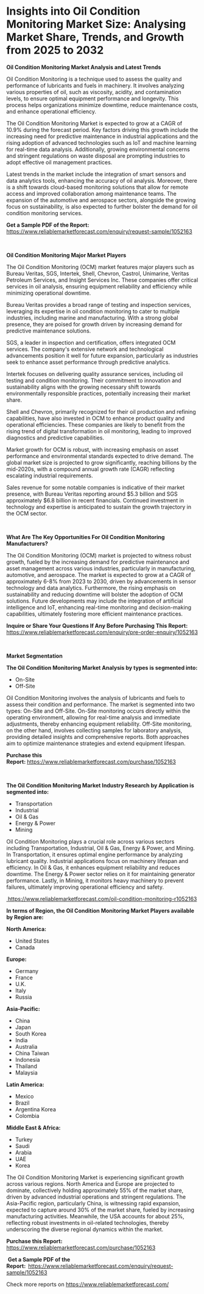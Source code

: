 <p><h1>Insights into Oil Condition Monitoring Market Size: Analysing Market Share, Trends, and Growth from 2025 to 2032</h1></p><p><strong>Oil Condition Monitoring Market Analysis and Latest Trends</strong></p>
<p><p>Oil Condition Monitoring is a technique used to assess the quality and performance of lubricants and fuels in machinery. It involves analyzing various properties of oil, such as viscosity, acidity, and contamination levels, to ensure optimal equipment performance and longevity. This process helps organizations minimize downtime, reduce maintenance costs, and enhance operational efficiency.</p><p>The Oil Condition Monitoring Market is expected to grow at a CAGR of 10.9% during the forecast period. Key factors driving this growth include the increasing need for predictive maintenance in industrial applications and the rising adoption of advanced technologies such as IoT and machine learning for real-time data analysis. Additionally, growing environmental concerns and stringent regulations on waste disposal are prompting industries to adopt effective oil management practices.</p><p>Latest trends in the market include the integration of smart sensors and data analytics tools, enhancing the accuracy of oil analysis. Moreover, there is a shift towards cloud-based monitoring solutions that allow for remote access and improved collaboration among maintenance teams. The expansion of the automotive and aerospace sectors, alongside the growing focus on sustainability, is also expected to further bolster the demand for oil condition monitoring services.</p></p>
<p><strong>Get a Sample PDF of the Report:&nbsp;</strong> <a href="https://www.reliablemarketforecast.com/enquiry/request-sample/1052163?utm_campaign=2397&utm_medium=2&utm_source=Github&utm_content=ia&utm_term=11042025&utm_id=oil-condition-monitoring">https://www.reliablemarketforecast.com/enquiry/request-sample/1052163</a></p>
<p>&nbsp;</p>
<p><strong>Oil Condition Monitoring Major Market Players</strong></p>
<p><p>The Oil Condition Monitoring (OCM) market features major players such as Bureau Veritas, SGS, Intertek, Shell, Chevron, Castrol, Unimarine, Veritas Petroleum Services, and Insight Services Inc. These companies offer critical services in oil analysis, ensuring equipment reliability and efficiency while minimizing operational downtime.</p><p>Bureau Veritas provides a broad range of testing and inspection services, leveraging its expertise in oil condition monitoring to cater to multiple industries, including marine and manufacturing. With a strong global presence, they are poised for growth driven by increasing demand for predictive maintenance solutions.</p><p>SGS, a leader in inspection and certification, offers integrated OCM services. The company's extensive network and technological advancements position it well for future expansion, particularly as industries seek to enhance asset performance through predictive analytics.</p><p>Intertek focuses on delivering quality assurance services, including oil testing and condition monitoring. Their commitment to innovation and sustainability aligns with the growing necessary shift towards environmentally responsible practices, potentially increasing their market share.</p><p>Shell and Chevron, primarily recognized for their oil production and refining capabilities, have also invested in OCM to enhance product quality and operational efficiencies. These companies are likely to benefit from the rising trend of digital transformation in oil monitoring, leading to improved diagnostics and predictive capabilities.</p><p>Market growth for OCM is robust, with increasing emphasis on asset performance and environmental standards expected to drive demand. The global market size is projected to grow significantly, reaching billions by the mid-2020s, with a compound annual growth rate (CAGR) reflecting escalating industrial requirements. </p><p>Sales revenue for some notable companies is indicative of their market presence, with Bureau Veritas reporting around $5.3 billion and SGS approximately $6.8 billion in recent financials. Continued investment in technology and expertise is anticipated to sustain the growth trajectory in the OCM sector.</p></p>
<p>&nbsp;</p>
<p><strong>What Are The Key Opportunities For Oil Condition Monitoring Manufacturers?</strong></p>
<p><p>The Oil Condition Monitoring (OCM) market is projected to witness robust growth, fueled by the increasing demand for predictive maintenance and asset management across various industries, particularly in manufacturing, automotive, and aerospace. The market is expected to grow at a CAGR of approximately 6-8% from 2023 to 2030, driven by advancements in sensor technology and data analytics. Furthermore, the rising emphasis on sustainability and reducing downtime will bolster the adoption of OCM solutions. Future developments may include the integration of artificial intelligence and IoT, enhancing real-time monitoring and decision-making capabilities, ultimately fostering more efficient maintenance practices.</p></p>
<p><strong>Inquire or Share Your Questions If Any Before Purchasing This Report:</strong> <a href="https://www.reliablemarketforecast.com/enquiry/pre-order-enquiry/1052163?utm_campaign=2397&utm_medium=2&utm_source=Github&utm_content=ia&utm_term=11042025&utm_id=oil-condition-monitoring">https://www.reliablemarketforecast.com/enquiry/pre-order-enquiry/1052163</a></p>
<p>&nbsp;</p>
<p><strong>Market Segmentation</strong></p>
<p><strong>The Oil Condition Monitoring Market Analysis by types is segmented into:</strong></p>
<p><ul><li>On-Site</li><li>Off-Site</li></ul></p>
<p><p>Oil Condition Monitoring involves the analysis of lubricants and fuels to assess their condition and performance. The market is segmented into two types: On-Site and Off-Site. On-Site monitoring occurs directly within the operating environment, allowing for real-time analysis and immediate adjustments, thereby enhancing equipment reliability. Off-Site monitoring, on the other hand, involves collecting samples for laboratory analysis, providing detailed insights and comprehensive reports. Both approaches aim to optimize maintenance strategies and extend equipment lifespan.</p></p>
<p><strong>Purchase this Report:&nbsp;</strong><a href="https://www.reliablemarketforecast.com/purchase/1052163?utm_campaign=2397&utm_medium=2&utm_source=Github&utm_content=ia&utm_term=11042025&utm_id=oil-condition-monitoring">https://www.reliablemarketforecast.com/purchase/1052163</a></p>
<p>&nbsp;</p>
<p><strong>The Oil Condition Monitoring Market Industry Research by Application is segmented into:</strong></p>
<p><ul><li>Transportation</li><li>Industrial</li><li>Oil & Gas</li><li>Energy & Power</li><li>Mining</li></ul></p>
<p><p>Oil Condition Monitoring plays a crucial role across various sectors including Transportation, Industrial, Oil & Gas, Energy & Power, and Mining. In Transportation, it ensures optimal engine performance by analyzing lubricant quality. Industrial applications focus on machinery lifespan and efficiency. In Oil & Gas, it enhances equipment reliability and reduces downtime. The Energy & Power sector relies on it for maintaining generator performance. Lastly, in Mining, it monitors heavy machinery to prevent failures, ultimately improving operational efficiency and safety.</p></p>
<p><a href="https://www.reliablemarketforecast.com/oil-condition-monitoring-r1052163?utm_campaign=2397&utm_medium=2&utm_source=Github&utm_content=ia&utm_term=11042025&utm_id=oil-condition-monitoring">&nbsp;https://www.reliablemarketforecast.com/oil-condition-monitoring-r1052163</a></p>
<p><strong>In terms of Region, the Oil Condition Monitoring Market Players available by Region are:</strong></p>
<p>
    <p> <strong> North America: </strong>
        <ul>
            <li>United States</li>
            <li>Canada</li>
        </ul>
        </p> 
    <p> <strong> Europe: </strong>
        <ul>
            <li>Germany</li>
            <li>France</li>
            <li>U.K.</li>
            <li>Italy</li>
            <li>Russia</li>
        </ul>
        </p> 
    <p> <strong> Asia-Pacific: </strong>
        <ul>
            <li>China</li>
            <li>Japan</li>
            <li>South Korea</li>
            <li>India</li>
            <li>Australia</li>
            <li>China Taiwan</li>
            <li>Indonesia</li>
            <li>Thailand</li>
            <li>Malaysia</li>
        </ul>
        </p> 
    <p> <strong> Latin America: </strong>
        <ul>
            <li>Mexico</li>
            <li>Brazil</li>
            <li>Argentina Korea</li>
            <li>Colombia</li>
        </ul>
        </p> 
    <p> <strong> Middle East & Africa: </strong>
        <ul>
            <li>Turkey</li>
            <li>Saudi</li>
            <li>Arabia</li>
            <li>UAE</li>
            <li>Korea</li>
        </ul>
    </p>
    </p>
<p><p>The Oil Condition Monitoring Market is experiencing significant growth across various regions. North America and Europe are projected to dominate, collectively holding approximately 55% of the market share, driven by advanced industrial operations and stringent regulations. The Asia-Pacific region, particularly China, is witnessing rapid expansion, expected to capture around 30% of the market share, fueled by increasing manufacturing activities. Meanwhile, the USA accounts for about 25%, reflecting robust investments in oil-related technologies, thereby underscoring the diverse regional dynamics within the market.</p></p>
<p><strong>Purchase this Report: </strong><a href="https://www.reliablemarketforecast.com/purchase/1052163?utm_campaign=2397&utm_medium=2&utm_source=Github&utm_content=ia&utm_term=11042025&utm_id=oil-condition-monitoring">https://www.reliablemarketforecast.com/purchase/1052163</a></p>
<p>&nbsp;<strong>Get a Sample PDF of the Report:&nbsp;&nbsp;</strong><a href="https://www.reliablemarketforecast.com/enquiry/request-sample/1052163?utm_campaign=2397&utm_medium=2&utm_source=Github&utm_content=ia&utm_term=11042025&utm_id=oil-condition-monitoring">https://www.reliablemarketforecast.com/enquiry/request-sample/1052163</a></p>
<p><strong></strong></p>
<p>Check more reports on <a href="https://www.reliablemarketforecast.com/?utm_campaign=2397&utm_medium=2&utm_source=Github&utm_content=ia&utm_term=11042025&utm_id=oil-condition-monitoring">https://www.reliablemarketforecast.com/</a></p>